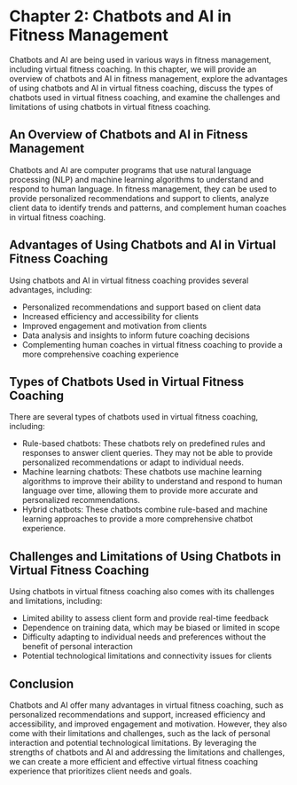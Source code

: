 Chapter 2: Chatbots and AI in Fitness Management
================================================

Chatbots and AI are being used in various ways in fitness management, including virtual fitness coaching. In this chapter, we will provide an overview of chatbots and AI in fitness management, explore the advantages of using chatbots and AI in virtual fitness coaching, discuss the types of chatbots used in virtual fitness coaching, and examine the challenges and limitations of using chatbots in virtual fitness coaching.

An Overview of Chatbots and AI in Fitness Management
----------------------------------------------------

Chatbots and AI are computer programs that use natural language processing (NLP) and machine learning algorithms to understand and respond to human language. In fitness management, they can be used to provide personalized recommendations and support to clients, analyze client data to identify trends and patterns, and complement human coaches in virtual fitness coaching.

Advantages of Using Chatbots and AI in Virtual Fitness Coaching
---------------------------------------------------------------

Using chatbots and AI in virtual fitness coaching provides several advantages, including:

* Personalized recommendations and support based on client data
* Increased efficiency and accessibility for clients
* Improved engagement and motivation from clients
* Data analysis and insights to inform future coaching decisions
* Complementing human coaches in virtual fitness coaching to provide a more comprehensive coaching experience

Types of Chatbots Used in Virtual Fitness Coaching
--------------------------------------------------

There are several types of chatbots used in virtual fitness coaching, including:

* Rule-based chatbots: These chatbots rely on predefined rules and responses to answer client queries. They may not be able to provide personalized recommendations or adapt to individual needs.
* Machine learning chatbots: These chatbots use machine learning algorithms to improve their ability to understand and respond to human language over time, allowing them to provide more accurate and personalized recommendations.
* Hybrid chatbots: These chatbots combine rule-based and machine learning approaches to provide a more comprehensive chatbot experience.

Challenges and Limitations of Using Chatbots in Virtual Fitness Coaching
------------------------------------------------------------------------

Using chatbots in virtual fitness coaching also comes with its challenges and limitations, including:

* Limited ability to assess client form and provide real-time feedback
* Dependence on training data, which may be biased or limited in scope
* Difficulty adapting to individual needs and preferences without the benefit of personal interaction
* Potential technological limitations and connectivity issues for clients

Conclusion
----------

Chatbots and AI offer many advantages in virtual fitness coaching, such as personalized recommendations and support, increased efficiency and accessibility, and improved engagement and motivation. However, they also come with their limitations and challenges, such as the lack of personal interaction and potential technological limitations. By leveraging the strengths of chatbots and AI and addressing the limitations and challenges, we can create a more efficient and effective virtual fitness coaching experience that prioritizes client needs and goals.
